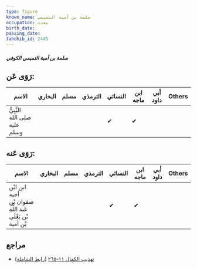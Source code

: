```yaml
---
type: figure
known_name: سلمة بن أمية التميمي
occupation: محدث
birth_date:
passing_date:
tahdhib_id: 2445
---
```

##### سلمة بن أمية التميمي الكوفي

## رَوَى عَن:
| الاسم                         | البخاري | مسلم | الترمذي | النسائي | ابن ماجه | أبي داود | Others |
| ----------------------------- | ------- | ---- | ------- | ------- | -------- | -------- | ------ |
| النَّبِيُّ صلى الله عليه وسلم |         |      |         | ✔       | ✔        |          |        |
## رَوَى عَنه:
| الاسم                                                     | البخاري | مسلم | الترمذي | النسائي | ابن ماجه | أبي داود | Others |
| --------------------------------------------------------- | ------- | ---- | ------- | ------- | -------- | -------- | ------ |
| ابن ابْن أخيه صفوان بْن عَبد اللَّهِ بْن يَعْلَى بْن أمية |         |      |         | ✔       | ✔        |          |        |
## مراجع
- [تهذيب الكمال ١١-٢٦٥](obsidian://open?vault=Tahdhib-al-Kamal&file=Figures/٢٤٤٥-سلمة%20بن%20أمية%20التميمي%20الكوفي) ([رابط الشاملة](https://shamela.ws/book/3722/5585))